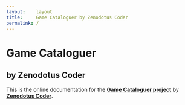 ```yaml
---
layout:    layout
title:     Game Cataloguer by Zenodotus Coder
permalink: /
---
```


# Game Cataloguer

## by Zenodotus Coder

This is the online documentation for the [**Game Cataloguer project**](https://github.com/zenodotuscoderrepositories/GameCataloguer) by [**Zenodotus Coder**](https://www.zenodotuscoder.com/).
